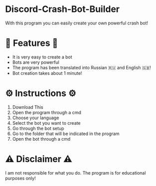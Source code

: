 # Discord-Crash-Bot-Builder
With this program you can easily create your own powerful crash bot!

# 🌟 Features 🌟
- It is very easy to create a bot
- Bots are very powerful
- The program has been translated into Russian 🇷🇺 and English 🇬🇧!
- Bot creation takes about 1 minute!

# ⚙️ Instructions ⚙️
1) Download This
2) Open the program through a cmd
3) Choose your language
4) Select the bot you want to create
5) Go through the bot setup
6) Go to the folder that will be indicated in the program
7) Open the bot through a cmd

# ⚠️ Disclaimer ⚠️
I am not responsible for what you do. The program is for educational purposes only!
